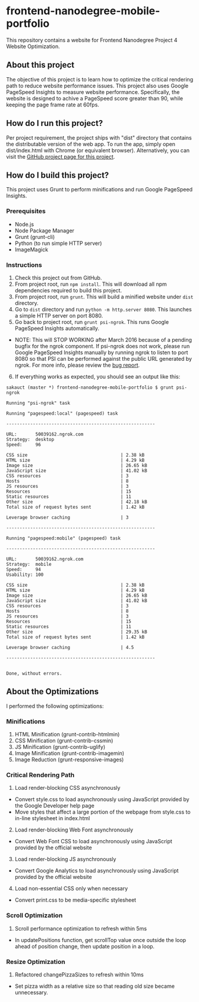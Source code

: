 # frontend-nanodegree-mobile-portfolio
This repository contains a website for Frontend Nanodegree Project 4 Website Optimization.

## About this project
The objective of this project is to learn how to optimize the critical rendering path to reduce website performance issues. This project also uses Google PageSpeed Insights to measure website performance. Specifically, the website is designed to achive a PageSpeed score greater than 90, while keeping the page frame rate at 60fps.

## How do I run this project?
Per project requirement, the project ships with "dist" directory that contains the distributable version of the web app. To run the app, simply open dist/index.html with Chrome (or equivalent browser). Alternatively, you can visit the [GitHub project page for this project](http://tsakauchi.github.io/frontend-nanodegree-mobile-portfolio/).

## How do I build this project?
This project uses Grunt to perform minifications and run Google PageSpeed Insights.

### Prerequisites
- Node.js
- Node Package Manager
- Grunt (grunt-cli)
- Python (to run simple HTTP server)
- ImageMagick

### Instructions
1. Check this project out from GitHub.
2. From project root, run `npm install`. This will download all npm dependencies required to build this project.
3. From project root, run `grunt`. This will build a minified website under `dist` directory.
4. Go to `dist` directory and run `python -m http.server 8080`. This launches a simple HTTP server on port 8080.
5. Go back to project root, run `grunt psi-ngrok`. This runs Google PageSpeed Insights automatically.
  - NOTE: This will STOP WORKING after March 2016 because of a pending bugfix for the ngrok component. If psi-ngrok does not work, please run Google PageSpeed Insights manually by running ngrok to listen to port 8080 so that PSI can be performed against the public URL generated by ngrok. For more info, please review the [bug report](https://github.com/bubenshchykov/ngrok/issues/34).
6. If everything works as expected, you should see an output like this:
```
sakauct (master *) frontend-nanodegree-mobile-portfolio $ grunt psi-ngrok

Running "psi-ngrok" task

Running "pagespeed:local" (pagespeed) task

--------------------------------------------------------

URL:       50039162.ngrok.com
Strategy:  desktop
Speed:     96

CSS size                                   | 2.38 kB
HTML size                                  | 4.29 kB
Image size                                 | 26.65 kB
JavaScript size                            | 41.02 kB
CSS resources                              | 3
Hosts                                      | 8
JS resources                               | 3
Resources                                  | 15
Static resources                           | 11
Other size                                 | 42.18 kB
Total size of request bytes sent           | 1.42 kB

Leverage browser caching                   | 3

--------------------------------------------------------

Running "pagespeed:mobile" (pagespeed) task

--------------------------------------------------------

URL:       50039162.ngrok.com
Strategy:  mobile
Speed:     94
Usability: 100

CSS size                                   | 2.38 kB
HTML size                                  | 4.29 kB
Image size                                 | 26.65 kB
JavaScript size                            | 41.02 kB
CSS resources                              | 3
Hosts                                      | 8
JS resources                               | 3
Resources                                  | 15
Static resources                           | 11
Other size                                 | 29.35 kB
Total size of request bytes sent           | 1.42 kB

Leverage browser caching                   | 4.5

--------------------------------------------------------


Done, without errors.

```

## About the Optimizations
I performed the following optimizations:

### Minifications
1. HTML Minification (grunt-contrib-htmlmin)
2. CSS Minification (grunt-contrib-cssmin)
3. JS Minification (grunt-contrib-uglify)
4. Image Minification (grunt-contrib-imagemin)
5. Image Reduction (grunt-responsive-images)

### Critical Rendering Path
1. Load render-blocking CSS asynchronously
  - Convert style.css to load asynchronously using JavaScript provided by the Google Developer help page
  - Move styles that affect a large portion of the webpage from style.css to in-line stylesheet in index.html
2. Load render-blocking Web Font asynchronously
  - Convert Web Font CSS to load asynchronously using JavaScript provided by the official website
3. Load render-blocking JS asynchronously
  - Convert Google Analytics to load asynchronously using JavaScript provided by the official website
4. Load non-essential CSS only when necessary
  - Convert print.css to be media-specific stylesheet

### Scroll Optimization
1. Scroll performance optimization to refresh within 5ms
  - In updatePositions function, get scrollTop value once outside the loop ahead of position change, then update position in a loop.

### Resize Optimization
1. Refactored changePizzaSizes to refresh within 10ms
  - Set pizza width as a relative size so that reading old size became unnecessary.
